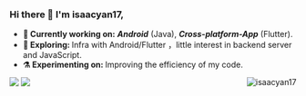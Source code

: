 ### Hi there 👋 I'm <b>isaacyan17</b>, 

<!--
**isaacyan17/isaacyan17** is a ✨ _special_ ✨ repository because its `README.md` (this file) appears on your GitHub profile.

Here are some ideas to get you started:

- 🔭 I’m currently working on ...
- 🌱 I’m currently learning ...
- 👯 I’m looking to collaborate on ...
- 🤔 I’m looking for help with ...
- 💬 Ask me about ...
- 📫 How to reach me: ...
- 😄 Pronouns: ...
- ⚡ Fun fact: ...
-->

<ul>
<li>
     <b>🔭 Currently working on:</b>  <b><i>Android</i></b> (Java), <b><i>Cross-platform-App</b></i> (Flutter).
   </li>
  <li>
     <b>🤔 Exploring: </b> Infra with Android/Flutter ，little interest in backend server and JavaScript.
   </li>
   <li>
      <b>⚗️ Experimenting on: </b> Improving the efficiency of my code.
   </li>
  
</ul>
<img src="https://github-readme-stats.vercel.app/api?username=isaacyan17&show_icons=true&include_all_commits=true">
<img src="https://github-readme-stats.vercel.app/api/top-langs/?username=isaacyan17&layout=compact" />
<img align='right' src="https://komarev.com/ghpvc/?username=isaacyan17" alt="isaacyan17" />



